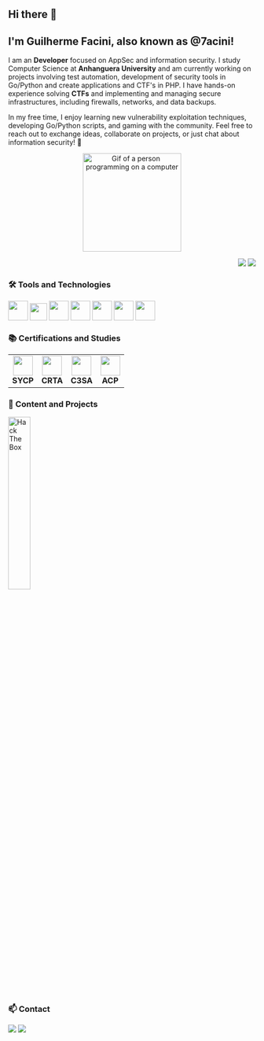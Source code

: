 ## Hi there 👋

<!--
**7acini/7acini** is a ✨ _special_ ✨ repository because its `README.md` (this file) appears on your GitHub profile.

Here are some ideas to get you started:

- 🔭 I’m currently working on ...
- 🌱 I’m currently learning ...
- 👯 I’m looking to collaborate on ...
- 🤔 I’m looking for help with ...
- 💬 Ask me about ...
- 📫 How to reach me: ...
- 😄 Pronouns: ...
- ⚡ Fun fact: ...
-->
## I'm Guilherme Facini, also known as @7acini!

<p align="right">
<tr><td valign="top" width="50%">

I am an **Developer** focused on AppSec and information security. I study Computer Science at **Anhanguera University** and am currently working on projects involving test automation, development of security tools in Go/Python and create applications and CTF's in PHP. I have hands-on experience solving **CTFs** and implementing and managing secure infrastructures, including firewalls, networks, and data backups.

In my free time, I enjoy learning new vulnerability exploitation techniques, developing Go/Python scripts, and gaming with the community. Feel free to reach out to exchange ideas, collaborate on projects, or just chat about information security! 🚀

<div align="center"> 
  <img src="https://media.tenor.com/dHk-LfzHrtwAAAAi/linux-computer.gif" alt="Gif of a person programming on a computer" width="200">
</div>

</td></tr>
</p>

<p align="right">
<img src="https://views.whatilearened.today/views/github/7acini/views.svg"> <a href="https://github.com/7acini"><img src="https://img.shields.io/github/followers/7acini?color=%234CC61E&label=GitHub%20Followers%20%3A"/></a>
</p>

### 🛠️ Tools and Technologies

<img src="https://cdn.jsdelivr.net/gh/devicons/devicon/icons/linux/linux-original.svg" width="40" height="40"/> <img src="https://cdn.jsdelivr.net/gh/devicons/devicon/icons/windows11/windows11-original.svg" width="35" height="35"/> <img src="https://cdn.jsdelivr.net/gh/devicons/devicon/icons/bash/bash-original.svg" width="40" height="40"/> <img src="https://cdn.jsdelivr.net/gh/devicons/devicon/icons/powershell/powershell-plain.svg" width="40" height="40"/> <img src="https://cdn.jsdelivr.net/gh/devicons/devicon/icons/php/php-original.svg" width="40" height="40"/> <img src="https://cdn.jsdelivr.net/gh/devicons/devicon/icons/python/python-original.svg" width="40" height="40"/> <img src="https://cdn.jsdelivr.net/gh/devicons/devicon/icons/docker/docker-original.svg" width="40" height="40"/> 

### 📚 Certifications and Studies

<table>
  <tr>
    <td align="center">
        <img src="https://cdn.ead.guru/74/media/public/websites/sites-solyd/solyd_one_sycp_logo.webp" width="40" height="40"/><br>
        <b>SYCP</b>
    </td>
    <td align="center">
        <img src="https://cyberwarfare.live/wp-content/uploads/2023/05/CRTA-1024x1024.png" width="40" height="40"/><br>
        <b>CRTA</b>
    </td>
    <td align="center">
        <img src="https://cyberwarfare.live/wp-content/uploads/2023/04/C3SA-01-1-1.png" width="40" height="40"/><br>
        <b>C3SA</b>
    </td>
        <td align="center">
        <img src="https://images.credly.com/size/340x340/images/3457dada-1fd4-4c7a-a73b-da1a85832c76/blob" width="40" height="40"/><br>
        <b>ACP</b>
    </td>
  </tr>
</table>

### 🎥 Content and Projects

<a href="https://app.hackthebox.com/profile/2102425" target="_blank">
  <img src="https://www.hackthebox.com/badge/image/2102425" alt="Hack The Box" width="30%"/>
</a>

### 📫 Contact

<div> 
  <a href="https://linkedin.com/in/guilherme-facini" target="_blank"><img src="https://img.shields.io/badge/-LinkedIn-%230077B5?style=for-the-badge&logo=linkedin&logoColor=white" target="_blank"></a> 
  <a href="mailto:7acini@gmail.com"><img src="https://img.shields.io/badge/-Gmail-%23333?style=for-the-badge&logo=gmail&logoColor=white" target="_blank"></a>
</div>
